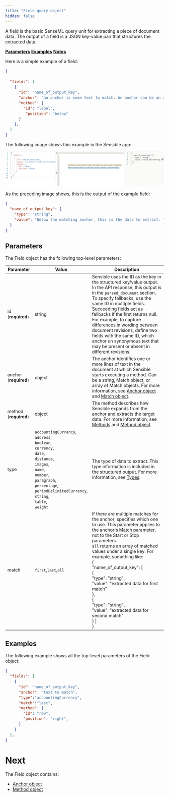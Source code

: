 ```yaml
---
title: "Field query object"
hidden: false
---
```


A field is the basic SenseML query unit for extracting a piece of document data. The output of a field is a JSON key-value pair that structures the extracted data.  

[**Parameters**](doc:field-query-object#section-parameters)
[**Examples**](doc:field-query-object#section-examples)
[**Notes**](doc:field-query-object#section-notes)

Here is a simple example of a field: 

```json
{

  "fields": [
    {
      "id": "name_of_output_key",
      "anchor": "an anchor is some text to match. An anchor can be an array of matches",
      "method": {
        "id": "label",
         "position": "below"
      }
    },
  ]
}
```

The following image shows this example in the Sensible app:

![](https://raw.githubusercontent.com/sensible-hq/sensible-docs/main/readme-sync/assets/v0/images/basic_field.png)

As the preceding image shows, this is the output of the example field: 

```json
{
  "name_of_output_key": {
    "type": "string",
    "value": "Below the matching anchor, this is the data to extract. The anchor is a label for this data."
  }
}
```

Parameters
----

The Field object has the following top-level parameters:

| Parameter             | Value                                                        | Description                                                  |
| --------------------- | ------------------------------------------------------------ | ------------------------------------------------------------ |
| id (**required**)     | string                                                       | Sensible uses the ID as the key in the structured key/value output. In the API response, this output is in the `parsed_document` section.<br/>To specify fallbacks, use the same ID in multiple fields. Succeeding fields act as fallbacks if the first returns null. For example, to capture differences in wording between document revisions, define two fields with the same ID, which anchor on synonymous text that may be present or absent in different revisions. |
| anchor (**required**) | object                                                       | The anchor identifies one or more lines of text in the document at which Sensible starts executing a method. Can be a string, Match object, or array of Match objects. For more information, see [Anchor object](doc:anchor) and [Match object](doc:match). |
| method (**required**) | object                                                       | The method describes how Sensible expands from the anchor and extracts the target data. For more information, see [Methods](doc:methods) and [Method object](doc:method). |
| type                  | `accountingCurrency`,<br/> `address`,<br/> `boolean`,<br/> `currency`,<br/> `date`,<br/> `distance`,<br/> `images`,<br/> `name`,<br/> `number`,<br/> `paragraph`, <br/>`percentage`,<br/>`periodDelimitedCurrency`,<br/> `string`,<br/> `table`,<br/> `weight` | The type of data to extract. This type information is included in the structured output. For more information, see [Types](doc:types). |
| match                 | `first`,`last`,`all`                                         | If there are multiple matches for the anchor, specifies which one to use. This parameter applies to the anchor's Match parameter, not to the Start or Stop parameters.<br/>`all` returns an array of matched values under a single key.  For example, something like:  <br/>{<br/>  "name_of_output_key": [<br/>    {<br/>      "type": "string",<br/>      "value": "extracted data for first match"<br/>    },<br/>    {<br/>      "type": "string",<br/>      "value": "extracted data for second match"<br/>    } ]<br/>} |

Examples
----

The following example shows all the top-level parameters of the Field object:

```json
{
  "fields": [
    {
      "id": "name_of_output_key",
      "anchor": "text to match",        
      "type":"accountingCurrency",
      "match":"last",
      "method": {
        "id": "row",
        "position": "right",
      }
    }
  ],
}
```

Next
===

The Field object contains:

- [Anchor object](doc:anchor)
- [Method object](doc:method)

